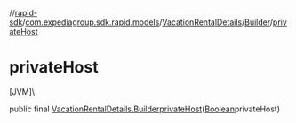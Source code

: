 //[rapid-sdk](../../../../index.md)/[com.expediagroup.sdk.rapid.models](../../index.md)/[VacationRentalDetails](../index.md)/[Builder](index.md)/[privateHost](private-host.md)

# privateHost

[JVM]\

public final [VacationRentalDetails.Builder](index.md)[privateHost](private-host.md)([Boolean](https://docs.oracle.com/javase/8/docs/api/java/lang/Boolean.html)privateHost)
